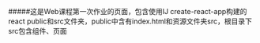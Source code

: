 #####这是Web课程第一次作业的页面，包含使用IJ create-react-app构建的react public和src文件夹，public中含有index.html和资源文件夹src，根目录下src包含组件、页面